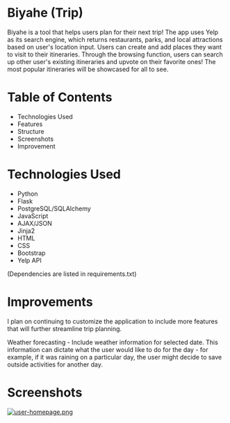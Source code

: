 # Biyahe (Trip)

Biyahe is a tool that helps users plan for their next trip! The app uses Yelp as its search engine, which returns restaurants, parks, and local attractions based on user's location input. Users can create and add places they want to visit to their itineraries. Through the browsing function, users can search up other user's existing itineraries and upvote on their favorite ones! The most popular itineraries will be showcased for all to see. 

# Table of Contents
 - Technologies Used
 - Features
 - Structure
 - Screenshots
 - Improvement

 # Technologies Used
- Python
- Flask
- PostgreSQL/SQLAlchemy
- JavaScript
- AJAX/JSON
- Jinja2
- HTML
- CSS
- Bootstrap
- Yelp API

(Dependencies are listed in requirements.txt)

# Improvements
I plan on continuing to customize the application to include more features that will further streamline trip planning. 

Weather forecasting - Include weather information for selected date. This information can dictate what the user would like to do for the day - for example, if it was raining on a particular day, the user might decide to save outside activities for another day.

# Screenshots
[![user-homepage.png](https://i.postimg.cc/hvjMKCGT/user-homepage.png)](https://postimg.cc/1nkDHrw3)